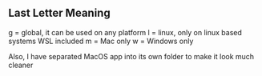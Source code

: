 ## Last Letter Meaning

g = global, it can be used on any platform
l = linux, only on linux based systems WSL included
m = Mac only
w = Windows only

Also, I have separated MacOS app into its own folder to make it look much cleaner
